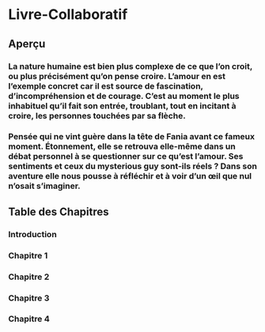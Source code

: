 # Livre-Collaboratif
## Aperçu  
### La nature humaine est bien plus complexe de ce que l’on croit, ou plus précisément qu’on pense croire. L’amour en est l’exemple concret car il est source de fascination, d’incompréhension et de courage. C’est au moment le plus inhabituel qu’il fait son entrée, troublant, tout en incitant à croire, les personnes touchées par sa flèche. 
### Pensée qui ne vint guère dans la tête de Fania avant ce fameux moment. Étonnement, elle se retrouva elle-même dans un débat personnel à se questionner sur ce qu’est l’amour. Ses sentiments et ceux du mysterious guy sont-ils réels ? Dans son aventure elle nous pousse à réfléchir et à voir d’un œil que nul n’osait s’imaginer.

## Table des Chapitres
### Introduction
### Chapitre 1
    
### Chapitre 2
### Chapitre 3
### Chapitre 4
